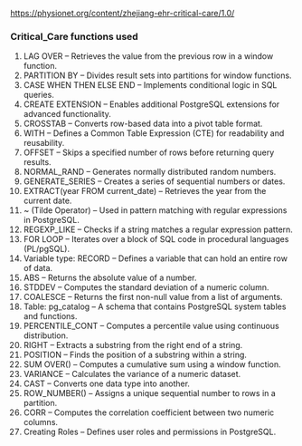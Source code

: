 https://physionet.org/content/zhejiang-ehr-critical-care/1.0/

### Critical_Care functions used

1.  LAG OVER  – Retrieves the value from the previous row in a window function.  
2.  PARTITION BY  – Divides result sets into partitions for window functions.  
3.  CASE WHEN THEN ELSE END  – Implements conditional logic in SQL queries.  
4.  CREATE EXTENSION  – Enables additional PostgreSQL extensions for advanced functionality.  
5.  CROSSTAB  – Converts row-based data into a pivot table format.  
6.  WITH  – Defines a Common Table Expression (CTE) for readability and reusability.  
7.  OFFSET  – Skips a specified number of rows before returning query results.  
8.  NORMAL_RAND  – Generates normally distributed random numbers.  
9.  GENERATE_SERIES  – Creates a series of sequential numbers or dates.  
10.  EXTRACT(year FROM current_date)  – Retrieves the year from the current date.  
11.  ~ (Tilde Operator)  – Used in pattern matching with regular expressions in PostgreSQL.  
12.  REGEXP_LIKE  – Checks if a string matches a regular expression pattern.  
13.  FOR LOOP  – Iterates over a block of SQL code in procedural languages (PL/pgSQL).  
14.  Variable type: RECORD  – Defines a variable that can hold an entire row of data.  
15.  ABS  – Returns the absolute value of a number.  
16.  STDDEV  – Computes the standard deviation of a numeric column.  
17.  COALESCE  – Returns the first non-null value from a list of arguments.  
18.  Table: pg_catalog  – A schema that contains PostgreSQL system tables and functions.  
19.  PERCENTILE_CONT  – Computes a percentile value using continuous distribution.  
20.  RIGHT  – Extracts a substring from the right end of a string.  
21.  POSITION  – Finds the position of a substring within a string.  
22.  SUM OVER()  – Computes a cumulative sum using a window function.  
23.  VARIANCE  – Calculates the variance of a numeric dataset.  
24.  CAST  – Converts one data type into another.  
25.  ROW_NUMBER()  – Assigns a unique sequential number to rows in a partition.  
26.  CORR  – Computes the correlation coefficient between two numeric columns.  
27.  Creating Roles  – Defines user roles and permissions in PostgreSQL.

